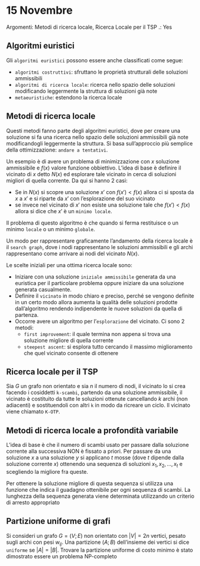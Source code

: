 # 15 Novembre

Argomenti: Metodi di ricerca locale, Ricerca Locale per il TSP
.: Yes

## Algoritmi euristici

Gli `algoritmi euristici` possono essere anche classificati come segue:

- `algoritmi costruttivi`: sfruttano le proprietà strutturali delle soluzioni ammissibili
- `algoritmi di ricerca locale`: ricerca nello spazio delle soluzioni modificando leggermente la struttura di soluzioni già note
- `metaeuristiche`: estendono la ricerca locale

## Metodi di ricerca locale

Questi metodi fanno parte degli algoritmi euristici, dove per creare una soluzione si fa una ricerca nello spazio delle soluzioni ammissibili già note modificandogli leggermente la struttura. Si basa sull’approccio più semplice della ottimizzazione: `andare a tentativi`.

Un esempio è di avere un problema di minimizzazione con $x$ soluzione ammissibile e $f(x)$ valore funzione obbiettivo. L’idea di base è definire il vicinato di $x$ detto $N(x)$ ed esplorare tale vicinato in cerca di soluzioni migliori di quella corrente. Da qui si hanno 2 casi:

- Se in $N(x)$ si scopre una soluzione $x'$ con $f(x')\lt f(x)$ allora ci si sposta da $x$ a $x'$ e si riparte da $x'$ con l’esplorazione del suo vicinato
- se invece nel vicinato di $x'$ non esiste una soluzione tale che $f(x')<f(x)$ allora si dice che $x'$ è un `minimo locale`.

Il problema di questo algoritmo è che quando si ferma restituisce o un minimo `locale` o un minimo `globale`.

Un modo per rappresentare graficamente l’andamento della ricerca locale è il `search graph`, dove i nodi rappresentano le soluzioni ammissibili e gli archi rappresentano come arrivare ai nodi del vicinato $N(x)$.

Le scelte iniziali per una ottima ricerca locale sono:

- Iniziare con una soluzione `iniziale ammissibile` generata da una euristica per il particolare problema oppure iniziare da una soluzione generata casualmente.
- Definire il `vicinato` in modo chiaro e preciso, perché se vengono definite in un certo modo allora aumenta la qualità delle soluzioni prodotte dall’algoritmo rendendo indipendente le nuove soluzioni da quella di partenza.
- Occorre avere un algoritmo per l’`esplorazione` del vicinato. Ci sono 2 metodi:
    - `first improvement`: il quale termina non appena si trova una soluzione migliore di quella corrente
    - `steepest ascent`: si esplora tutto cercando il massimo miglioramento che quel vicinato consente di ottenere

## Ricerca locale per il TSP

Sia $G$ un grafo non orientato e sia $n$ il numero di nodi, il vicinato lo si crea facendo i cosiddetti  `k-scambi`, partendo da una soluzione ammissibile, il vicinato è costituito da tutte le soluzioni ottenute cancellando $k$ archi (non adiacenti) e sostituendoli con altri `k` in modo da ricreare un ciclo. Il vicinato viene chiamato `K-OTP`.

## Metodi di ricerca locale a profondità variabile

L’idea di base è che il numero di scambi usato per passare dalla soluzione corrente alla successiva NON è fissato a priori. Per passare da una soluzione $x$ a una soluzione $y$ si applicano $t$ mosse (dove $t$ dipende dalla soluzione corrente $x$) ottenendo una sequenza di soluzioni $x_1,x_2,...,x_t$ e scegliendo la migliore fra queste.

Per ottenere la soluzione migliore di questa sequenza si utilizza una funzione che indica il guadagno ottenibile per ogni sequenza di scambi. La lunghezza della sequenza generata viene determinata utilizzando un criterio di arresto appropriato

## Partizione uniforme di grafi

Si consideri un grafo $G=(V;E)$ non orientato con $|V|=2n$ vertici, pesato sugli archi con pesi $w_{ij}$. Una partizione $(A;B)$ dell’insieme dei vertici si dice `uniforme` se $|A|=|B|$. Trovare la partizione uniforme di costo minimo è stato dimostrato essere un problema NP-completo